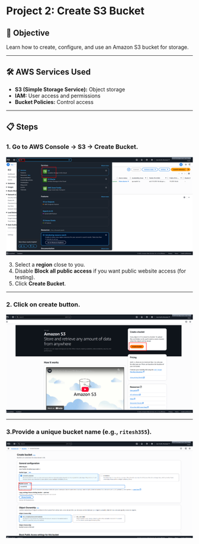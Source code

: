 # Project 2: Create S3 Bucket

## 🎯 Objective
Learn how to create, configure, and use an Amazon S3 bucket for storage.  

---

## 🛠️ AWS Services Used
- **S3 (Simple Storage Service):** Object storage
- **IAM:** User access and permissions
- **Bucket Policies:** Control access

---

## 📋 Steps

### 1. Go to **AWS Console → S3 → Create Bucket**.
![Alt Text](assets/s3.png)




3. Select a **region** close to you.  
4. Disable **Block all public access** if you want public website access (for testing).  
5. Click **Create Bucket**.

---

### 2. Click on create button.  
![Alt Text](assets/create.png)

---
### 3.Provide a **unique bucket name** (e.g., `ritesh355`).
![Alt Text](assets/name.png)


